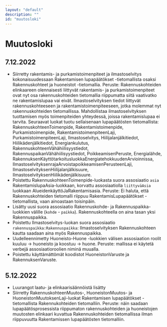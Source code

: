 ```yaml
---
layout: "default"
description: ""
id: "muutosloki"
---
```

# Muutosloki


## 7.12.2022

- Siirretty rakentamis- ja purkamistoimenpiteet ja ilmastoselvitys kokonaisuudessaan Rakentamisen lupapäätökset -tietomallista osaksi Rakennuskohteet ja huoneistot -tietomallia. Peruste: Rakennuskohteiden elinkaareen olennaisesti liittyvät rakentamis- ja purkamistoimenpiteet ovat nyt osa rakennuskohteiden tietomallia riippumatta siitä vaativatko ne rakentamislupaa vai eivät. Ilmastoselvityksen tiedot liittyvät rakennuskohteeseen ja rakentamistoimenpiteeseen, jotka molemmat nyt rakennuskohteiden tietomallissa. Mahdollistaa ilmastoselvityksen tuottamisen myös toimenpiteiden yhteydessä, joissa rakentamislupaa ei tarvita. Seuraavat luokat tuotu sellaisenaan lupapäätösten tietomallista: RakennuskohteenToimenpide, Rakentamistoimenpide, Purkamistoimenpide,  RakentamistoimenpiteenLaji, PurkamistoimenpiteenLaji, Ilmastoselvitys, Hiilijalanjälkitiedot, Hiilikädenjälkitiedot, Energiankulutus, RakennuskohteenVähähiilisyystiedot, RakennuspaikanVähähiilisyystiedot, PoikkeamisenPeruste, Energialähde, RakennuksenKäyttötarkoitusluokkaEnergiatehokkuudenArvioinnissa, IlmastoselvityksenrajaArvoistapoikkeamisenPerusteenLaji, IlmastoselvityksenHiilijalanjälkisuure, IlmastoselvityksenHiilikädenjälkisuure.
- Poistettu RakennuskohteenToimenpide-luokasta suora assosiaatio ```asia``` RakentamislupaAsia-luokkaan, korvattu assosiaatiolla ```liittyväAsia``` luokkaan AlueidenkäyttöJaRakentamisasia. Peruste: Ei haluta, että Rakennuskohteiden tietomalli riippuu RakentamisLupapäätökset -tietomallista, vaan ainoastaan toisinpäin.
- Lisätty uusi suora assosiaatio Rakennuskohde- ja Rakennuspaikka-luokkien välille (```kohde``` - ```paikka```). Rakennuskohteella on aina tasan yksi Rakennuspaikka.
- Poistettu Ilmastoselvitys-luokan suora assosiaatio ```rakennuspaikka:Rakennuspaikka```: Ilmastoselvityksen Rakennuskohteen kautta saadaan aina myös Rakennuspaikka.
- Uudelleennimetty Huoneisto-Huone -luokkien välisen assosiaation roolit kuuluu -> huoneisto ja koostuu -> huone. Peruste: mallissa ei käytetä verbejä assosiaatioroolien niminä muualla.
- Poistettu käyttämättömät koodistot HuoneistonVaruste ja RakennuksenVaruste.

## 5.12.2022

- Luurangot laatu- ja elinkaarisäännöistä lisätty
- Siirretty RakennuskohteenMuutos-, HuoneistonMuutos- ja HuoneistonMuutoksenLaji-luokat Rakentamisen lupapäätökset -tietomallista Rakennukohteiden tietomalliin. Peruste: näin saadaan lupapäätösprosessista riippumaton rakennuskohteiden ja huoneistojen muutosten elinkaari kuvattua Rakennuskohteiden tietomallissa ilman riippuvuutta Rakentamissen lupapäätösten tietomalliin. 